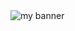 <img src="https://github.com/Abhijit-Sah/Avi/assets/147782106/ae2a4091-4ea4-4f39-b216-4ce198821b7f" alt="my banner">
